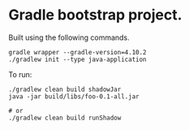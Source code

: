 #  Gradle bootstrap project.

Built using the following commands.

    gradle wrapper --gradle-version=4.10.2
    ./gradlew init --type java-application


To run:

    ./gradlew clean build shadowJar
    java -jar build/libs/foo-0.1-all.jar
    
    # or
    ./gradlew clean build runShadow

